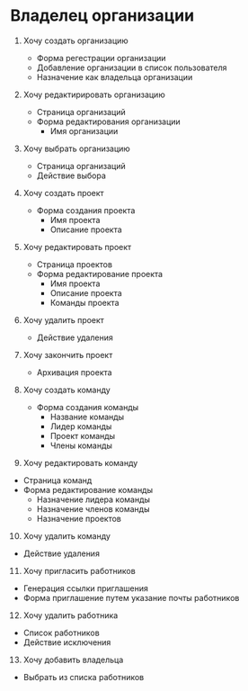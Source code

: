 # Владелец организации

1. Хочу создать организацию
   - Форма регестрации организации
   - Добавление организации в список пользователя
   - Назначение как владельца организации

2. Хочу редактирировать организацию
   - Страница организаций
   - Форма редактирования организации
     - Имя организации

3. Хочу выбрать организацию
   - Страница организаций
   - Действие выбора

4. Хочу создать проект
   - Форма создания проекта
     - Имя проекта
     - Описание проекта

5. Хочу редактировать проект
   - Страница проектов
   - Форма редактирование проекта
     - Имя проекта
     - Описание проекта
     - Команды проекта

6. Хочу удалить проект
   - Действие удаления

7. Хочу закончить проект
   - Архивация проекта

8. Хочу создать команду
   - Форма создания команды
     - Название команды
     - Лидер команды
     - Проект команды
     - Члены команды
   
9.  Хочу редактировать команду
   - Страница команд
   - Форма редактирование команды
     - Назначение лидера команды
     - Назначение членов команды
     - Назначение проектов

10. Хочу удалить команду
   - Действие удаления

11. Хочу пригласить работников
   - Генерация ссылки приглашения
   - Форма приглашение путем указание почты работников

12. Хочу удалить работника
   - Список работников
   - Действие исключения

13. Хочу добавить владельца
   - Выбрать из списка работников
